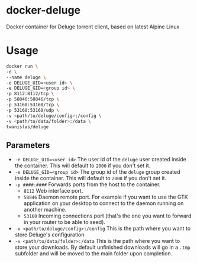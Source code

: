 # docker-deluge
Docker container for Deluge torrent client, based on latest Alpine Linux

# Usage
```sh
docker run \
-d \
--name deluge \
-e DELUGE_UID=<user id> \
-e DELUGE_GID=<group id> \
-p 8112:8112/tcp \
-p 58846:58846/tcp \
-p 53160:53160/tcp \
-p 53160:53160/udp \
-v <path/to/deluge/config>:/config \
-v <path/to/data/folder>:/data \
twanislas/deluge
```

## Parameters
- `-e DELUGE_UID=<user id>` The user id of the `deluge` user created inside the container. This will default to `2000` if you don't set it.
- `-e DELUGE_GID=<group id>` The group id of the `deluge` group created inside the container. This will default to `2000` if you don't set it.
- `-p ####:####` Forwards ports from the host to the container.
  - `8112` Web interface port.
  - `58846` Daemon remote port. For example if you want to use the GTK application on your desktop to connect to the daemon running on another machine.
  - `53160` Incoming connections port (that's the one you want to forward in your router to be able to seed).
- `-v <path/to/deluge/config>:/config` This is the path where you want to store Deluge's configuration
- `-v <path/to/data/folder>:/data` This is the path where you want to store your downloads. By default unfinished downloads will go in a `.tmp` subfolder and will be moved to the main folder upon completion.
